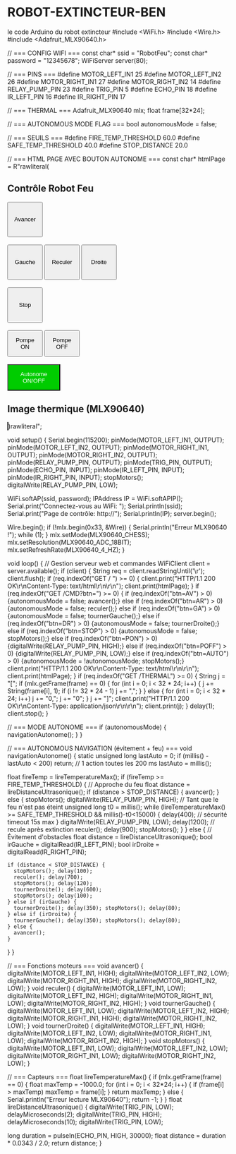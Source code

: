 # ROBOT-EXTINCTEUR-BEN
le code Arduino du robot extincteur
#include <WiFi.h>
#include <Wire.h>
#include <Adafruit_MLX90640.h>

// === CONFIG WIFI ===
const char* ssid = "RobotFeu";
const char* password = "12345678";
WiFiServer server(80);

// === PINS ===
#define MOTOR_LEFT_IN1   25
#define MOTOR_LEFT_IN2   26
#define MOTOR_RIGHT_IN1  27
#define MOTOR_RIGHT_IN2  14
#define RELAY_PUMP_PIN   23
#define TRIG_PIN  5
#define ECHO_PIN  18
#define IR_LEFT_PIN   16
#define IR_RIGHT_PIN  17

// === THERMAL ===
Adafruit_MLX90640 mlx;
float frame[32*24];

// === AUTONOMOUS MODE FLAG ===
bool autonomousMode = false;

// === SEUILS ===
#define FIRE_TEMP_THRESHOLD 60.0
#define SAFE_TEMP_THRESHOLD 40.0
#define STOP_DISTANCE  20.0

// === HTML PAGE AVEC BOUTON AUTONOME ===
const char* htmlPage = R"rawliteral(
<!DOCTYPE HTML>
<html>
<head>
<meta name="viewport" content="width=device-width, initial-scale=1">
<title>Robot Feu - Contrôle & Thermique</title>
</head>
<body>
<h2>Contrôle Robot Feu</h2>
<form action="/CMD" method="get">
<button name="btn" value="AV" style="width:80px;height:80px;">Avancer</button><br><br>
<button name="btn" value="GA" style="width:80px;height:80px;">Gauche</button>
<button name="btn" value="AR" style="width:80px;height:80px;">Reculer</button>
<button name="btn" value="DR" style="width:80px;height:80px;">Droite</button><br><br>
<button name="btn" value="STOP" style="width:80px;height:80px;">Stop</button><br><br>
<button name="btn" value="PON" style="width:80px;height:60px;">Pompe ON</button>
<button name="btn" value="POFF" style="width:80px;height:60px;">Pompe OFF</button><br><br>
<button name="btn" value="AUTO" style="width:120px;height:60px;background:#0c0;color:#fff;">Autonome ON/OFF</button>
</form>
<h2>Image thermique (MLX90640)</h2>
<canvas id="thermal" width="320" height="240" style="border:1px solid #000;"></canvas>
<script>
function tempToColor(t) {
  var minT = 20, maxT = 80;
  var v = Math.max(0, Math.min(1, (t-minT)/(maxT-minT)));
  var r = Math.round(255*v);
  var g = 0;
  var b = Math.round(255*(1-v));
  return "rgb("+r+","+g+","+b+")";
}
function drawThermal(data) {
  var c = document.getElementById('thermal');
  var ctx = c.getContext('2d');
  var w = 32, h = 24;
  var cellW = c.width/w, cellH = c.height/h;
  for(var y=0;y<h;y++) {
    for(var x=0;x<w;x++) {
      var t = data[y*w+x];
      ctx.fillStyle = tempToColor(t);
      ctx.fillRect(x*cellW, y*cellH, cellW, cellH);
    }
  }
}
function fetchThermal() {
  fetch('/THERMAL').then(r=>r.json()).then(drawThermal);
}
setInterval(fetchThermal, 1000);
</script>
</body>
</html>
)rawliteral";

void setup() {
  Serial.begin(115200);
  pinMode(MOTOR_LEFT_IN1, OUTPUT);
  pinMode(MOTOR_LEFT_IN2, OUTPUT);
  pinMode(MOTOR_RIGHT_IN1, OUTPUT);
  pinMode(MOTOR_RIGHT_IN2, OUTPUT);
  pinMode(RELAY_PUMP_PIN, OUTPUT);
  pinMode(TRIG_PIN, OUTPUT);
  pinMode(ECHO_PIN, INPUT);
  pinMode(IR_LEFT_PIN, INPUT);
  pinMode(IR_RIGHT_PIN, INPUT);
  stopMotors(); digitalWrite(RELAY_PUMP_PIN, LOW);

  WiFi.softAP(ssid, password);
  IPAddress IP = WiFi.softAPIP();
  Serial.print("Connectez-vous au WiFi: "); Serial.println(ssid);
  Serial.print("Page de contrôle: http://"); Serial.println(IP);
  server.begin();

  Wire.begin();
  if (!mlx.begin(0x33, &Wire)) {
    Serial.println("Erreur MLX90640 !");
    while (1);
  }
  mlx.setMode(MLX90640_CHESS);
  mlx.setResolution(MLX90640_ADC_18BIT);
  mlx.setRefreshRate(MLX90640_4_HZ);
}

void loop() {
  // Gestion serveur web et commandes
  WiFiClient client = server.available();
  if (client) {
    String req = client.readStringUntil('\r');
    client.flush();
    if (req.indexOf("GET / ") >= 0) {
      client.print("HTTP/1.1 200 OK\r\nContent-Type: text/html\r\n\r\n");
      client.print(htmlPage);
    }
    if (req.indexOf("GET /CMD?btn=") >= 0) {
      if (req.indexOf("btn=AV") > 0) {autonomousMode = false; avancer();}
      else if (req.indexOf("btn=AR") > 0) {autonomousMode = false; reculer();}
      else if (req.indexOf("btn=GA") > 0) {autonomousMode = false; tournerGauche();}
      else if (req.indexOf("btn=DR") > 0) {autonomousMode = false; tournerDroite();}
      else if (req.indexOf("btn=STOP") > 0) {autonomousMode = false; stopMotors();}
      else if (req.indexOf("btn=PON") > 0) {digitalWrite(RELAY_PUMP_PIN, HIGH);}
      else if (req.indexOf("btn=POFF") > 0) {digitalWrite(RELAY_PUMP_PIN, LOW);}
      else if (req.indexOf("btn=AUTO") > 0) {autonomousMode = !autonomousMode; stopMotors();}
      client.print("HTTP/1.1 200 OK\r\nContent-Type: text/html\r\n\r\n");
      client.print(htmlPage);
    }
    if (req.indexOf("GET /THERMAL") >= 0) {
      String j = "[";
      if (mlx.getFrame(frame) == 0) {
        for (int i = 0; i < 32 * 24; i++) {
          j += String(frame[i], 1);
          if (i != 32 * 24 - 1) j += ",";
        }
      } else {
        for (int i = 0; i < 32 * 24; i++) j += "0,";
        j += "0";
      }
      j += "]";
      client.print("HTTP/1.1 200 OK\r\nContent-Type: application/json\r\n\r\n");
      client.print(j);
    }
    delay(1);
    client.stop();
  }

  // === MODE AUTONOME ===
  if (autonomousMode) {
    navigationAutonome();
  }
}

// === AUTONOMOUS NAVIGATION (évitement + feu) ===
void navigationAutonome() {
  static unsigned long lastAuto = 0;
  if (millis() - lastAuto < 200) return; // 1 action toutes les 200 ms
  lastAuto = millis();

  float fireTemp = lireTemperatureMax();
  if (fireTemp >= FIRE_TEMP_THRESHOLD) {
    // Approche du feu
    float distance = lireDistanceUltrasonique();
    if (distance > STOP_DISTANCE) {
      avancer();
    } else {
      stopMotors();
      digitalWrite(RELAY_PUMP_PIN, HIGH);
      // Tant que le feu n'est pas éteint
      unsigned long t0 = millis();
      while (lireTemperatureMax() >= SAFE_TEMP_THRESHOLD && millis()-t0<15000) {
        delay(400); // sécurité timeout 15s max
      }
      digitalWrite(RELAY_PUMP_PIN, LOW);
      delay(1200); // recule après extinction
      reculer();
      delay(900);
      stopMotors();
    }
  } else {
    // Évitement d'obstacles
    float distance = lireDistanceUltrasonique();
    bool irGauche = digitalRead(IR_LEFT_PIN);
    bool irDroite = digitalRead(IR_RIGHT_PIN);

    if (distance < STOP_DISTANCE) {
      stopMotors(); delay(100);
      reculer(); delay(700);
      stopMotors(); delay(120);
      tournerDroite(); delay(600);
      stopMotors(); delay(100);
    } else if (irGauche) {
      tournerDroite(); delay(350); stopMotors(); delay(80);
    } else if (irDroite) {
      tournerGauche(); delay(350); stopMotors(); delay(80);
    } else {
      avancer();
    }
  }
}

// === Fonctions moteurs ===
void avancer() {
  digitalWrite(MOTOR_LEFT_IN1, HIGH);  digitalWrite(MOTOR_LEFT_IN2, LOW);
  digitalWrite(MOTOR_RIGHT_IN1, HIGH); digitalWrite(MOTOR_RIGHT_IN2, LOW);
}
void reculer() {
  digitalWrite(MOTOR_LEFT_IN1, LOW);   digitalWrite(MOTOR_LEFT_IN2, HIGH);
  digitalWrite(MOTOR_RIGHT_IN1, LOW);  digitalWrite(MOTOR_RIGHT_IN2, HIGH);
}
void tournerGauche() {
  digitalWrite(MOTOR_LEFT_IN1, LOW);   digitalWrite(MOTOR_LEFT_IN2, HIGH);
  digitalWrite(MOTOR_RIGHT_IN1, HIGH); digitalWrite(MOTOR_RIGHT_IN2, LOW);
}
void tournerDroite() {
  digitalWrite(MOTOR_LEFT_IN1, HIGH);  digitalWrite(MOTOR_LEFT_IN2, LOW);
  digitalWrite(MOTOR_RIGHT_IN1, LOW);  digitalWrite(MOTOR_RIGHT_IN2, HIGH);
}
void stopMotors() {
  digitalWrite(MOTOR_LEFT_IN1, LOW);   digitalWrite(MOTOR_LEFT_IN2, LOW);
  digitalWrite(MOTOR_RIGHT_IN1, LOW);  digitalWrite(MOTOR_RIGHT_IN2, LOW);
}

// === Capteurs ===
float lireTemperatureMax() {
  if (mlx.getFrame(frame) == 0) {
    float maxTemp = -1000.0;
    for (int i = 0; i < 32*24; i++) {
      if (frame[i] > maxTemp) maxTemp = frame[i];
    }
    return maxTemp;
  } else {
    Serial.println("Erreur lecture MLX90640");
    return -1;
  }
}
float lireDistanceUltrasonique() {
  digitalWrite(TRIG_PIN, LOW);
  delayMicroseconds(2);
  digitalWrite(TRIG_PIN, HIGH);
  delayMicroseconds(10);
  digitalWrite(TRIG_PIN, LOW);

  long duration = pulseIn(ECHO_PIN, HIGH, 30000);
  float distance = duration * 0.0343 / 2.0;
  return distance;
}
